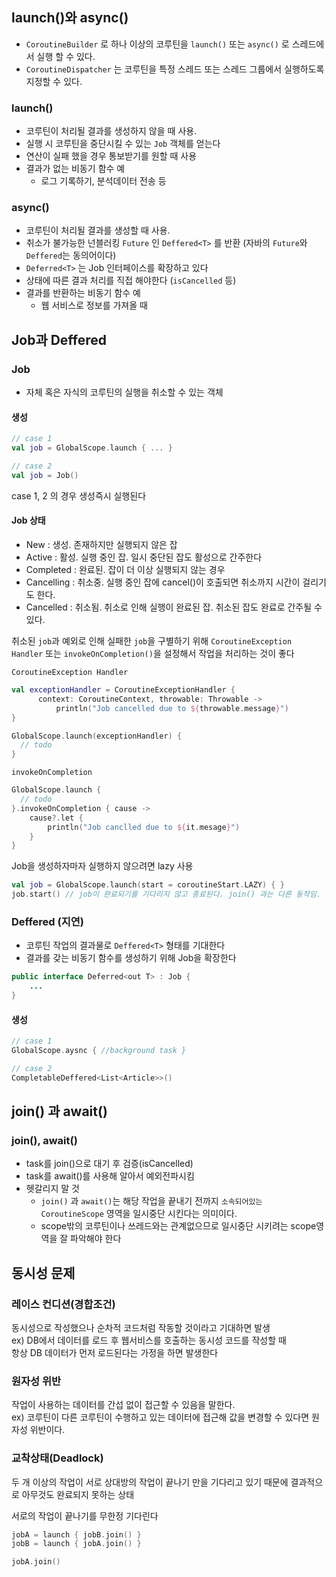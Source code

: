 ## launch()와 async()

- `CoroutineBuilder` 로 하나 이상의 코루틴을 `launch()` 또는 `async()` 로 스레드에서 실행 할 수 있다.
- `CoroutineDispatcher` 는 코루틴을 특정 스레드 또는 스레드 그룹에서 실행하도록 지정할 수 있다.

### launch()
- 코루틴이 처리될 결과를 생성하지 않을 때 사용. 
- 실행 시 코루틴을 중단시킬 수 있는 `Job` 객체를 얻는다
- 연산이 실패 했을 경우 통보받기를 원할 때 사용
- 결과가 없는 비동기 함수 예
  - 로그 기록하기, 분석데이터 전송 등

### async()
- 코루틴이 처리될 결과를 생성할 때 사용. 
- 취소가 불가능한 넌블러킹 `Future` 인 `Deffered<T>` 를 반환 (자바의 `Future`와 `Deffered`는 동의어이다)
- `Deferred<T>` 는 Job 인터페이스를 확장하고 있다
- 상태에 따른 결과 처리를 직접 해야한다 (`isCancelled` 등)
- 결과를 반환하는 비동기 함수 예
  - 웹 서비스로 정보를 가져올 때

## Job과 Deffered

### Job
- 자체 혹은 자식의 코루틴의 실행을 취소할 수 있는 객체

#### 생성
```kotlin
// case 1
val job = GlobalScope.launch { ... }

// case 2
val job = Job()
```
case 1, 2 의 경우 생성즉시 실행된다

#### Job 상태
- New : 생성. 존재하지만 실행되지 않은 잡
- Active : 활성. 실행 중인 잡. 일시 중단된 잡도 활성으로 간주한다
- Completed : 완료된. 잡이 더 이상 실행되지 않는 경우
- Cancelling : 취소중. 실행 중인 잡에 cancel()이 호출되면 취소까지 시간이 걸리기도 한다.
- Cancelled : 취소됨. 취소로 인해 실행이 완료된 잡. 취소된 잡도 완료로 간주될 수 있다.

취소된 `job`과 예외로 인해 실패한 `job`을 구별하기 위해 `CoroutineException Handler` 또는 `invokeOnCompletion()`을 설정해서 작업을 처리하는 것이 좋다

`CoroutineException Handler`
```kotlin
val exceptionHandler = CoroutineExceptionHandler {
      context: CoroutineContext, throwable: Throwable ->
          println("Job cancelled due to ${throwable.message}")
}

GlobalScope.launch(exceptionHandler) {
  // todo
}
```

`invokeOnCompletion`
```kotlin
GlobalScope.launch {
  // todo
}.invokeOnCompletion { cause ->
    cause?.let {
        println("Job canclled due to ${it.mesage}")
    }
}
```

Job을 생성하자마자 실행하지 않으려면 lazy 사용
```kotlin
val job = GlobalScope.launch(start = coroutineStart.LAZY) { }
job.start() // job이 완료되기를 기다리지 않고 종료된다. join() 과는 다른 동작임.
```

### Deffered (지연)
- 코루틴 작업의 결과물로 `Deffered<T>` 형태를 기대한다
- 결과를 갖는 비동기 함수를 생성하기 위해 Job을 확장한다
```java
public interface Deferred<out T> : Job {
    ...
}
```

#### 생성
```kotlin
// case 1 
GlobalScope.aysnc { //background task }

// case 2
CompletableDeffered<List<Article>>()
```

## join() 과 await()

### join(), await()
- task를 join()으로 대기 후 검증(isCancelled)
- task를 await()를 사용해 알아서 예외전파시킴
- 헷갈리지 말 것
  - `join()` 과 `await()`는 해당 작업을 끝내기 전까지 `소속되어있는 CoroutineScope` 영역을 일시중단 시킨다는 의미이다.  
  - scope밖의 코루틴이나 쓰레드와는 관계없으므로 일시중단 시키려는 scope영역을 잘 파악해야 한다

## 동시성 문제

### 레이스 컨디션(경합조건)

동시성으로 작성했으나 순차적 코드처럼 작동할 것이라고 기대하면 발생  
ex) DB에서 데이터를 로드 후 웹서비스를 호출하는 동시성 코드를 작성할 때  
항상 DB 데이터가 먼저 로드된다는 가정을 하면 발생한다

### 원자성 위반

작업이 사용하는 데이터를 간섭 없이 접근할 수 있음을 말한다.  
ex) 코루틴이 다른 코루틴이 수행하고 있는 데이터에 접근해 값을 변경할 수 있다면 원자성 위반이다.

### 교착상태(Deadlock)

두 개 이상의 작업이 서로 상대방의 작업이 끝나기 만을 기다리고 있기 때문에 결과적으로 아무것도 완료되지 못하는 상태

서로의 작업이 끝나기를 무한정 기다린다
```kotlin
jobA = launch { jobB.join() }
jobB = launch { jobA.join() }

jobA.join()
```
